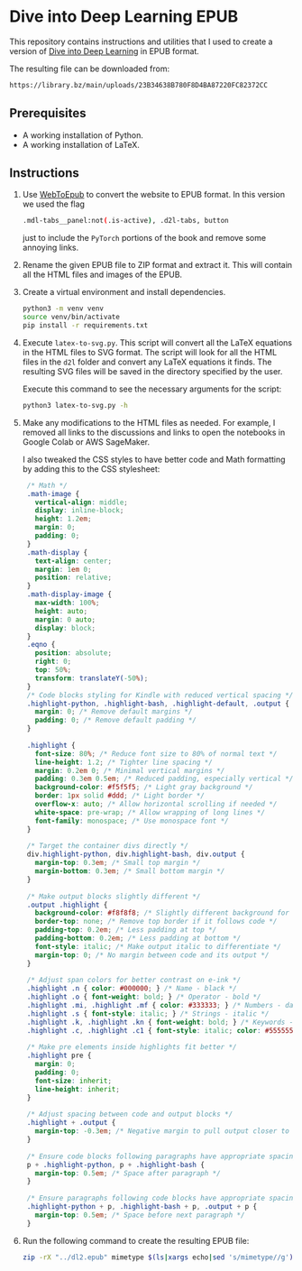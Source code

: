 # Dive into Deep Learning EPUB

This repository contains instructions and utilities that I used to create a version of [Dive into Deep Learning](https://d2l.ai/) in EPUB format.

The resulting file can be downloaded from:

```bash
https://library.bz/main/uploads/23B34638B780F8D4BA87220FC82372CC
```

## Prerequisites

- A working installation of Python.
- A working installation of LaTeX.

## Instructions

1. Use [WebToEpub](https://github.com/dteviot/WebToEpub) to convert the website to EPUB format. In this version we used the flag 

    ````bash
    .mdl-tabs__panel:not(.is-active), .d2l-tabs, button
    ````

   just to include the `PyTorch` portions of the book and remove some annoying links.

2. Rename the given EPUB file to ZIP format and extract it. This will contain all the HTML files and images of the EPUB.
3. Create a virtual environment and install dependencies.

    ````bash
    python3 -m venv venv
    source venv/bin/activate
    pip install -r requirements.txt
    ````

4. Execute `latex-to-svg.py`. This script will convert all the LaTeX equations in the HTML files to SVG format. The script will look for all the HTML files in the `d2l` folder and convert any LaTeX equations it finds. The resulting SVG files will be saved in the directory specified by the user.

    Execute this command to see the necessary arguments for the script:

    ````bash
    python3 latex-to-svg.py -h
    ````

5. Make any modifications to the HTML files as needed. For example, I removed all links to the discussions and links to open the notebooks in Google Colab or AWS SageMaker. 

   I also tweaked the CSS styles to have better code and Math formatting by adding this to the CSS stylesheet:
   ````css
    /* Math */
    .math-image {
      vertical-align: middle;
      display: inline-block;
      height: 1.2em;
      margin: 0;
      padding: 0;
    }
    .math-display {
      text-align: center;
      margin: 1em 0;
      position: relative;
    }
    .math-display-image {
      max-width: 100%;
      height: auto;
      margin: 0 auto;
      display: block;
    }
    .eqno {
      position: absolute;
      right: 0;
      top: 50%;
      transform: translateY(-50%);
    }
    /* Code blocks styling for Kindle with reduced vertical spacing */
    .highlight-python, .highlight-bash, .highlight-default, .output {
      margin: 0; /* Remove default margins */
      padding: 0; /* Remove default padding */
    }
    
    .highlight {
      font-size: 80%; /* Reduce font size to 80% of normal text */
      line-height: 1.2; /* Tighter line spacing */
      margin: 0.2em 0; /* Minimal vertical margins */
      padding: 0.3em 0.5em; /* Reduced padding, especially vertical */
      background-color: #f5f5f5; /* Light gray background */
      border: 1px solid #ddd; /* Light border */
      overflow-x: auto; /* Allow horizontal scrolling if needed */
      white-space: pre-wrap; /* Allow wrapping of long lines */
      font-family: monospace; /* Use monospace font */
    }
    
    /* Target the container divs directly */
    div.highlight-python, div.highlight-bash, div.output {
      margin-top: 0.3em; /* Small top margin */
      margin-bottom: 0.3em; /* Small bottom margin */
    }
    
    /* Make output blocks slightly different */
    .output .highlight {
      background-color: #f8f8f8; /* Slightly different background for output */
      border-top: none; /* Remove top border if it follows code */
      padding-top: 0.2em; /* Less padding at top */
      padding-bottom: 0.2em; /* Less padding at bottom */
      font-style: italic; /* Make output italic to differentiate */
      margin-top: 0; /* No margin between code and its output */
    }
    
    /* Adjust span colors for better contrast on e-ink */
    .highlight .n { color: #000000; } /* Name - black */
    .highlight .o { font-weight: bold; } /* Operator - bold */
    .highlight .mi, .highlight .mf { color: #333333; } /* Numbers - dark gray */
    .highlight .s { font-style: italic; } /* Strings - italic */
    .highlight .k, .highlight .kn { font-weight: bold; } /* Keywords - bold */
    .highlight .c, .highlight .c1 { font-style: italic; color: #555555; } /* Comments - italic, gray */
    
    /* Make pre elements inside highlights fit better */
    .highlight pre {
      margin: 0;
      padding: 0;
      font-size: inherit;
      line-height: inherit;
    }
    
    /* Adjust spacing between code and output blocks */
    .highlight + .output {
      margin-top: -0.3em; /* Negative margin to pull output closer to code */
    }
    
    /* Ensure code blocks following paragraphs have appropriate spacing */
    p + .highlight-python, p + .highlight-bash {
      margin-top: 0.5em; /* Space after paragraph */
    }
    
    /* Ensure paragraphs following code blocks have appropriate spacing */
    .highlight-python + p, .highlight-bash + p, .output + p {
      margin-top: 0.5em; /* Space before next paragraph */
    }
   ````
 
7. Run the following command to create the resulting EPUB file:

    ````bash
    zip -rX "../dl2.epub" mimetype $(ls|xargs echo|sed 's/mimetype//g') -x \*.DS_Store -x \*.git\*
    ````

